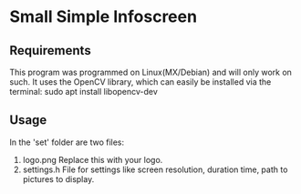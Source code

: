 # Small Simple Infoscreen
## Requirements
This program was programmed on Linux(MX/Debian) and will only work on such.
It uses the OpenCV library, which can easily be installed via the terminal:
  sudo apt install libopencv-dev

## Usage
In the 'set' folder are two files:
  1. logo.png
       Replace this with your logo.
  2. settings.h
       File for settings like screen resolution, duration time, path to pictures to display.
